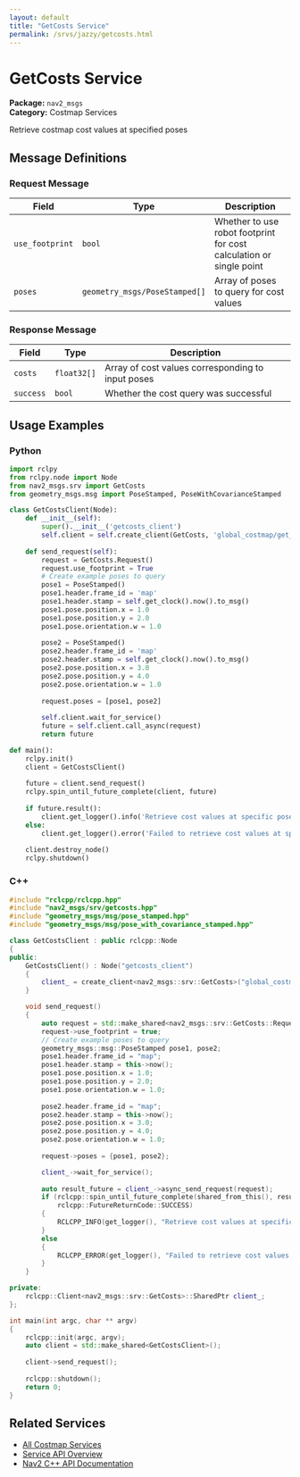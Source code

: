 ```yaml
---
layout: default
title: "GetCosts Service"
permalink: /srvs/jazzy/getcosts.html
---
```


# GetCosts Service

**Package:** `nav2_msgs`  
**Category:** Costmap Services

Retrieve costmap cost values at specified poses

## Message Definitions

### Request Message

| Field | Type | Description |
|-------|------|-------------|
| `use_footprint` | `bool` | Whether to use robot footprint for cost calculation or single point |
| `poses` | `geometry_msgs/PoseStamped[]` | Array of poses to query for cost values |


### Response Message

| Field | Type | Description |
|-------|------|-------------|
| `costs` | `float32[]` | Array of cost values corresponding to input poses |
| `success` | `bool` | Whether the cost query was successful |


## Usage Examples

### Python

```python
import rclpy
from rclpy.node import Node
from nav2_msgs.srv import GetCosts
from geometry_msgs.msg import PoseStamped, PoseWithCovarianceStamped

class GetCostsClient(Node):
    def __init__(self):
        super().__init__('getcosts_client')
        self.client = self.create_client(GetCosts, 'global_costmap/get_cost_global_costmap')
        
    def send_request(self):
        request = GetCosts.Request()
        request.use_footprint = True
        # Create example poses to query
        pose1 = PoseStamped()
        pose1.header.frame_id = 'map'
        pose1.header.stamp = self.get_clock().now().to_msg()
        pose1.pose.position.x = 1.0
        pose1.pose.position.y = 2.0
        pose1.pose.orientation.w = 1.0
        
        pose2 = PoseStamped()
        pose2.header.frame_id = 'map'
        pose2.header.stamp = self.get_clock().now().to_msg()
        pose2.pose.position.x = 3.0
        pose2.pose.position.y = 4.0
        pose2.pose.orientation.w = 1.0
        
        request.poses = [pose1, pose2]
        
        self.client.wait_for_service()
        future = self.client.call_async(request)
        return future

def main():
    rclpy.init()
    client = GetCostsClient()
    
    future = client.send_request()
    rclpy.spin_until_future_complete(client, future)
    
    if future.result():
        client.get_logger().info('Retrieve cost values at specific poses completed')
    else:
        client.get_logger().error('Failed to retrieve cost values at specific poses')
        
    client.destroy_node()
    rclpy.shutdown()
```

### C++

```cpp
#include "rclcpp/rclcpp.hpp"
#include "nav2_msgs/srv/getcosts.hpp"
#include "geometry_msgs/msg/pose_stamped.hpp"
#include "geometry_msgs/msg/pose_with_covariance_stamped.hpp"

class GetCostsClient : public rclcpp::Node
{
public:
    GetCostsClient() : Node("getcosts_client")
    {
        client_ = create_client<nav2_msgs::srv::GetCosts>("global_costmap/get_cost_global_costmap");
    }

    void send_request()
    {
        auto request = std::make_shared<nav2_msgs::srv::GetCosts::Request>();
        request->use_footprint = true;
        // Create example poses to query
        geometry_msgs::msg::PoseStamped pose1, pose2;
        pose1.header.frame_id = "map";
        pose1.header.stamp = this->now();
        pose1.pose.position.x = 1.0;
        pose1.pose.position.y = 2.0;
        pose1.pose.orientation.w = 1.0;
        
        pose2.header.frame_id = "map";
        pose2.header.stamp = this->now();
        pose2.pose.position.x = 3.0;
        pose2.pose.position.y = 4.0;
        pose2.pose.orientation.w = 1.0;
        
        request->poses = {pose1, pose2};

        client_->wait_for_service();
        
        auto result_future = client_->async_send_request(request);
        if (rclcpp::spin_until_future_complete(shared_from_this(), result_future) ==
            rclcpp::FutureReturnCode::SUCCESS)
        {
            RCLCPP_INFO(get_logger(), "Retrieve cost values at specific poses completed");
        }
        else
        {
            RCLCPP_ERROR(get_logger(), "Failed to retrieve cost values at specific poses");
        }
    }

private:
    rclcpp::Client<nav2_msgs::srv::GetCosts>::SharedPtr client_;
};

int main(int argc, char ** argv)
{
    rclcpp::init(argc, argv);
    auto client = std::make_shared<GetCostsClient>();
    
    client->send_request();
    
    rclcpp::shutdown();
    return 0;
}
```

## Related Services

- [All Costmap Services](/srvs/jazzy/index.html#costmap-services)
- [Service API Overview](/srvs/jazzy/index.html)
- [Nav2 C++ API Documentation](/jazzy/html/index.html)